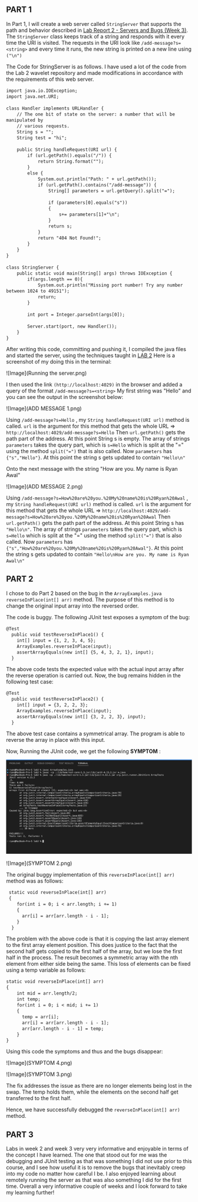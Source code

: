 ## **PART 1**

In Part 1, I will create a web server called ``StringServer`` that supports the path and behavior described in [Lab Report 2 - Servers and Bugs (Week 3)](https://ucsd-cse15l-s23.github.io/week/week3/#week3-lab-report). The ``StringServer`` class keeps track of a string and responds with it every time the URI is visited. The requests in the URI look like ```/add-message?s=<string>``` and every time it runs, the new string is printed on a new line using ``("\n")``

The Code for StringServer is as follows. I have used a lot of the code from the Lab 2 wavelet repository and made modifications in accordance with the requirements of this web server.

```
import java.io.IOException;
import java.net.URI;

class Handler implements URLHandler {
    // The one bit of state on the server: a number that will be manipulated by
    // various requests.
    String s = "";
    String test = "hi";

    public String handleRequest(URI url) {
        if (url.getPath().equals("/")) {
            return String.format("");
        } 
        else {
            System.out.println("Path: " + url.getPath());
            if (url.getPath().contains("/add-message")) {
                String[] parameters = url.getQuery().split("=");
                
                if (parameters[0].equals("s"))
                {
                    s+= parameters[1]+"\n";
                }
                return s;
            }
            return "404 Not Found!";
        }
    }
}

class StringServer {
    public static void main(String[] args) throws IOException {
        if(args.length == 0){
            System.out.println("Missing port number! Try any number between 1024 to 49151");
            return;
        }

        int port = Integer.parseInt(args[0]);

        Server.start(port, new Handler());
    }
}
```

After writing this code, committing and pushing it, I compiled the java files and started the server, using the techniques taught in [LAB 2](https://ucsd-cse15l-s23.github.io/week/week2/#building-and-running-the-server)
Here is a screenshot of my doing this in the terminal:

![Image](Running the server.png)

I then used the link ``(http://localhost:4029)`` in the browser and added a query of the format ```/add-message?s=<string>``` My first string was "Hello" and you can see the output in the screenshot below:

![Image](ADD MESSAGE 1.png)

Using ```/add-message?s=Hello``` , my ```String handleRequest(URI url)``` method is called. ```url``` is the argument for this method that gets the whole URL => ```http://localhost:4029/add-message?s=Hello``` Then ```url.getPath()``` gets the path part of the address. At this point String s is empty. The array of strings ``parameters`` takes the query part, which is ``s=Hello`` which is split at the "=" using the method ```split("=")``` that is also called.
Now ``parameters`` has ``{"s","Hello"}``. At this point the string s gets updated to contain ``"Hello\n"``

Onto the next message with the string "How are you. My name is Ryan Awal"

![Image](ADD MESSAGE 2.png)

Using ```/add-message?s=How%20are%20you.%20My%20name%20is%20Ryan%20Awal``` , my ```String handleRequest(URI url)``` method is called. ```url``` is the argument for this method that gets the whole URL => ```http://localhost:4029/add-message?s=How%20are%20you.%20My%20name%20is%20Ryan%20Awal``` Then ```url.getPath()``` gets the path part of the address. At this point String s has ``"Hello\n"``. The array of strings ``parameters`` takes the query part, which is ``s=Hello`` which is split at the "=" using the method ```split("=")``` that is also called.
Now ``parameters`` has ``{"s","How%20are%20you.%20My%20name%20is%20Ryan%20Awal"}``. At this point the string s gets updated to contain ``"Hello\nHow are you. My name is Ryan Awal\n"``

## **PART 2**

I chose to do Part 2 based on the bug in the ``ArrayExamples.java`` ``reverseInPlace(int[] arr)`` method. The purpose of this method is to change the original input array into the reversed order. 


The code is buggy. The following JUnit test exposes a symptom of the bug:

```
@Test
  public void testReverseInPlace1() {
    int[] input = {1, 2, 3, 4, 5}; 
    ArrayExamples.reverseInPlace(input);  
    assertArrayEquals(new int[] {5, 4, 3, 2, 1}, input);
  }
```

The above code tests the expected value with the actual input array after the reverse operation is carried out. Now, the bug remains hidden in the following test case:

```
@Test
  public void testReverseInPlace2() {
    int[] input = {3, 2, 2, 3}; 
    ArrayExamples.reverseInPlace(input);  
    assertArrayEquals(new int[] {3, 2, 2, 3}, input);
  }
```

The above test case contains a symmetrical array. The program is able to reverse the array in place with this input.

Now, Running the JUnit code, we get the following **SYMPTOM** :

![Image](SYMPTOM.png)

![Image](SYMPTOM 2.png)

The original buggy implementation of this ``reverseInPlace(int[] arr)`` method was as follows:

```
 static void reverseInPlace(int[] arr) 
 {
    for(int i = 0; i < arr.length; i += 1) 
    {
      arr[i] = arr[arr.length - i - 1];
    }
  }
```

The problem with the above code is that it is copying the last array element to the first array element position. This does justice to the fact that the second half gets copied to the first half of the array, but we lose the first half in the process. The result becomes a symmetric array with the nth element from either side being the same. This loss of elements can be fixed using a temp variable as follows:

```
static void reverseInPlace(int[] arr) 
{
    int mid = arr.length/2;
    int temp;
    for(int i = 0; i < mid; i += 1) 
    {
      temp = arr[i];
      arr[i] = arr[arr.length - i - 1];
      arr[arr.length - i - 1] = temp;
    }
}
```

Using this code the symptoms and thus and the bugs disappear:

![Image](SYMPTOM 4.png)

![Image](SYMPTOM 3.png)

The fix addresses the issue as there are no longer elements being lost in the swap. The temp holds them, while the elements on the second half get transferred to the first half.

Hence, we have successfully debugged the ``reverseInPlace(int[] arr)`` method.

## **PART 3**

Labs in week 2 and week 3 very very informative and enjoyable in terms of the concept I have learned. The one that stood out for me was the debugging and JUnit testing as that was something I did not use prior to this course, and I see how useful it is to remove the bugs that inevitably creep into my code no matter how careful I be. I also enjoyed learning about remotely running the server as that was also something I did for the first time. Overall a very informative couple of weeks and I look forward to take my learning further!
